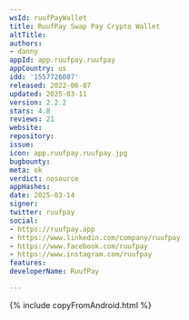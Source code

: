 ```yaml
---
wsId: ruufPayWallet
title: RuufPay Swap Pay Crypto Wallet
altTitle: 
authors:
- danny
appId: app.ruufpay.ruufpay
appCountry: us
idd: '1557726087'
released: 2022-06-07
updated: 2025-03-11
version: 2.2.2
stars: 4.8
reviews: 21
website: 
repository: 
issue: 
icon: app.ruufpay.ruufpay.jpg
bugbounty: 
meta: ok
verdict: nosource
appHashes: 
date: 2025-03-14
signer: 
twitter: ruufpay
social:
- https://ruufpay.app
- https://www.linkedin.com/company/ruufpay
- https://www.facebook.com/ruufpay
- https://www.instagram.com/ruufpay
features: 
developerName: RuufPay

---
```


{% include copyFromAndroid.html %}
